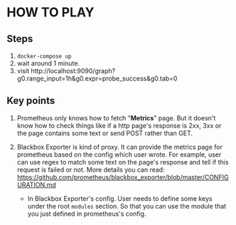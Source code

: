 # HOW TO PLAY

## Steps

1. `docker-compose up`
2. wait around 1 minute.
3. visit http://localhost:9090/graph?g0.range_input=1h&g0.expr=probe_success&g0.tab=0

## Key points

1. Prometheus only knows how to fetch "__Metrics__" page. But it doesn't know how to check things like if a http page's response is 2xx, 3xx or the page contains some text or send POST rather than GET.

2. Blackbox Exporter is kind of proxy. It can provide the metrics page for prometheus based on the config which user wrote. For example, user can use regex to match some text on the page's response and tell if this request is failed or not. More details you can read: https://github.com/prometheus/blackbox_exporter/blob/master/CONFIGURATION.md

    * In Blackbox Exporter's config. User needs to define some keys under the root `modules` section. So that you can use the module that you just defined in prometheus's config.